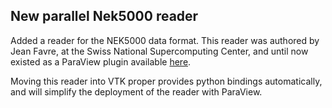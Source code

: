 ## New parallel Nek5000 reader

Added a reader for the NEK5000 data format.  This reader was authored by Jean
Favre, at the Swiss National Supercomputing Center, and until now existed as
a ParaView plugin available [here](https://github.com/jfavre/ParaViewNek5000Plugin).

Moving this reader into VTK proper provides python bindings automatically, and
will simplify the deployment of the reader with ParaView.
